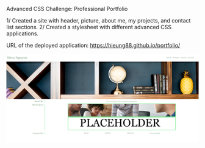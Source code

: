 Advanced CSS Challenge: Professional Portfolio

1/ Created a site with header, picture, about me, my projects, and contact list sections.
2/ Created a stylesheet with different advanced CSS applications.

URL of the deployed application: https://hieung88.github.io/portfolio/

![Portfolio Screenshot](/screenshot.png?raw=true)
